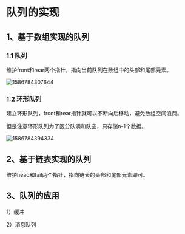 # 队列的实现

## 1、基于数组实现的队列

### 1.1 队列

维护front和rear两个指针，指向当前队列在数组中的头部和尾部元素。

![1586784307644](C:\Users\wonde\AppData\Roaming\Typora\typora-user-images\1586784307644.png)

### 1.2 环形队列

建立环形队列，front和rear指针就可以不断向后移动，避免数组空间浪费。

但是注意环形队列为了区分队满和队空，只存储n-1个数据。

![1586784394334](C:\Users\wonde\AppData\Roaming\Typora\typora-user-images\1586784394334.png)

## 2、基于链表实现的队列

维护head和tail两个指针，指向链表的头部和尾部元素即可。



## 3、队列的应用

1）缓冲

2）消息队列